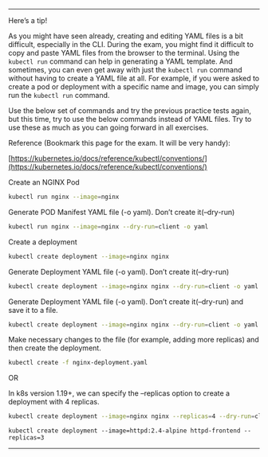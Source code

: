 
---

Here’s a tip!

As you might have seen already, creating and editing YAML files is a bit difficult, especially in the CLI. During the exam, you might find it difficult to copy and paste YAML files from the browser to the terminal. Using the `kubectl run` command can help in generating a YAML template. And sometimes, you can even get away with just the `kubectl run` command without having to create a YAML file at all. For example, if you were asked to create a pod or deployment with a specific name and image, you can simply run the `kubectl run` command.

Use the below set of commands and try the previous practice tests again, but this time, try to use the below commands instead of YAML files. Try to use these as much as you can going forward in all exercises.

Reference (Bookmark this page for the exam. It will be very handy):

[https://kubernetes.io/docs/reference/kubectl/conventions/](https://kubernetes.io/docs/reference/kubectl/conventions/)

Create an NGINX Pod

```bash
kubectl run nginx --image=nginx
```

Generate POD Manifest YAML file (-o yaml). Don’t create it(–dry-run)

```bash
kubectl run nginx --image=nginx --dry-run=client -o yaml
```

Create a deployment

```bash
kubectl create deployment --image=nginx nginx
```

Generate Deployment YAML file (-o yaml). Don’t create it(–dry-run)

```bash
kubectl create deployment --image=nginx nginx --dry-run=client -o yaml
```

Generate Deployment YAML file (-o yaml). Don’t create it(–dry-run) and save it to a file.

```bash
kubectl create deployment --image=nginx nginx --dry-run=client -o yaml > nginx-deployment.yaml
```

Make necessary changes to the file (for example, adding more replicas) and then create the deployment.

```bash
kubectl create -f nginx-deployment.yaml
```

OR

In k8s version 1.19+, we can specify the –replicas option to create a deployment with 4 replicas.

```bash
kubectl create deployment --image=nginx nginx --replicas=4 --dry-run=client -o yaml > nginx-deployment.yaml
```
```
kubectl create deployment --image=httpd:2.4-alpine httpd-frontend --replicas=3 
```
---


